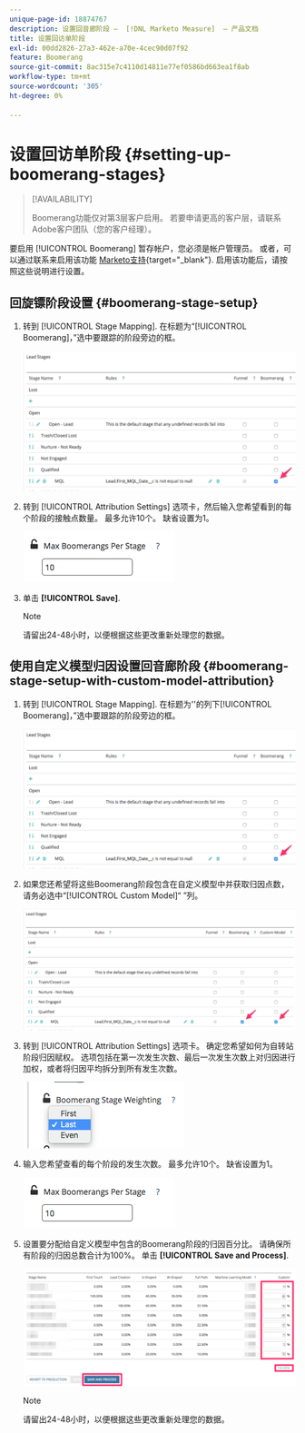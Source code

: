 ```yaml
---
unique-page-id: 18874767
description: 设置回音廊阶段 —  [!DNL Marketo Measure]  — 产品文档
title: 设置回访单阶段
exl-id: 00dd2826-27a3-462e-a70e-4cec90d07f92
feature: Boomerang
source-git-commit: 8ac315e7c4110d14811e77ef0586bd663ea1f8ab
workflow-type: tm+mt
source-wordcount: '305'
ht-degree: 0%

---
```


# 设置回访单阶段 {#setting-up-boomerang-stages}

>[!AVAILABILITY]
>
>Boomerang功能仅对第3层客户启用。 若要申请更高的客户层，请联系Adobe客户团队（您的客户经理）。

要启用 [!UICONTROL Boomerang] 暂存帐户，您必须是帐户管理员。 或者，可以通过联系来启用该功能 [Marketo支持](https://nation.marketo.com/t5/support/ct-p/Support){target="_blank"}. 启用该功能后，请按照这些说明进行设置。

## 回旋镖阶段设置 {#boomerang-stage-setup}

1. 转到 [!UICONTROL Stage Mapping]. 在标题为“[!UICONTROL Boomerang]，”选中要跟踪的阶段旁边的框。

   ![](assets/1-2.png)

1. 转到 [!UICONTROL Attribution Settings] 选项卡，然后输入您希望看到的每个阶段的接触点数量。 最多允许10个。 缺省设置为1。

   ![](assets/2-2.png)

1. 单击 **[!UICONTROL Save]**.

   >[!NOTE]
   >
   >请留出24-48小时，以便根据这些更改重新处理您的数据。

## 使用自定义模型归因设置回音廊阶段 {#boomerang-stage-setup-with-custom-model-attribution}

1. 转到 [!UICONTROL Stage Mapping]. 在标题为&#39;&#39;的列下[!UICONTROL Boomerang]，”选中要跟踪的阶段旁边的框。

   ![](assets/3-1.png)

1. 如果您还希望将这些Boomerang阶段包含在自定义模型中并获取归因点数，请务必选中“[!UICONTROL Custom Model]“ ”列。

   ![](assets/4-1.png)

1. 转到 [!UICONTROL Attribution Settings] 选项卡。 确定您希望如何为自转站阶段归因赋权。 选项包括在第一次发生次数、最后一次发生次数上对归因进行加权，或者将归因平均拆分到所有发生次数。

   ![](assets/5-1.png)

1. 输入您希望查看的每个阶段的发生次数。 最多允许10个。 缺省设置为1。

   ![](assets/6-1.png)

1. 设置要分配给自定义模型中包含的Boomerang阶段的归因百分比。 请确保所有阶段的归因总数合计为100%。 单击 **[!UICONTROL Save and Process]**.

   ![](assets/7-1.png)

   >[!NOTE]
   >
   >请留出24-48小时，以便根据这些更改重新处理您的数据。
